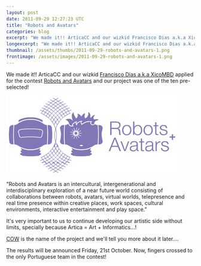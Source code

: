 ```yaml
---
layout: post
date: 2011-09-29 12:27:23 UTC
title: "Robots and Avatars"
categories: blog
excerpt: "We made it!! ArticaCC and our wizkid Francisco Dias a.k.a XicoMBD applied for the contest Robots and Avatars and our project was one of the ten pre-selected!"
longexcerpt: "We made it!! ArticaCC and our wizkid Francisco Dias a.k.a XicoMBD applied for the contest Robots and Avatars and our project was one of the ten pre-selected!\"Robots and Avatars is an intercultural, intergenerational and interdisciplinary exploration of a near future world consisting of collaborations between robots, avatars, virtual worlds, telepresence and real time presence within creative places, work spaces, cultural environments, interactive entertainment and play space.\""
thumbnail: /assets/thumbs/2011-09-29-robots-and-avatars-1.png
frontimage: /assets/images/2011-09-29-robots-and-avatars-1.png
---
```


We made it!! ArticaCC and our wizkid <a href="http://www.franciscodias.net/">Francisco Dias a.k.a XicoMBD</a> applied for the contest <a href="http://www.robotsandavatars.net/">Robots and Avatars</a> and our project was one of the ten pre-selected!

<a href="http://www.robotsandavatars.net/"><img class="postimage" src="/assets/images/2011-09-29-robots-and-avatars-1.png"/></a>

"Robots and Avatars is an intercultural, intergenerational and interdisciplinary exploration of a near future world consisting of collaborations between robots, avatars, virtual worlds, telepresence and real time presence within creative places, work spaces, cultural environments, interactive entertainment and play space."

It's very important to us to continue developing our artistic side without limits, specially because Artica = Art + Informatics...!

<a href="http://www.robotsandavatars.net/events/call-for-proposals/pre-selected-projects/">COW</a> is the name of the project and we'll tell you more about it later....

The results will be announced Friday, 21st October. Now, fingers crossed to the only Portuguese team in the contest!

&nbsp;